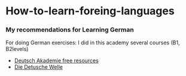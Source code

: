 # How-to-learn-foreing-languages


### My recommendations for Learning German 

For doing German exercises: 
I did in this academy several courses (B1, B2levels)
- [Deutsch Akademie free resources](https://www.deutschakademie.de/online-deutschkurs/)
- [Die Detusche Welle](https://www.bing.com/search?q=die+deutsche+welle&cvid=0c0d3b281fdc401180bf4a91f871911a&aqs=edge.1.69i57j0j46j0l6j69i11004.5231j0j1&pglt=675&FORM=ANNAB1&PC=U531)
